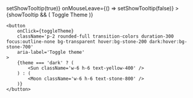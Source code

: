 <div
	className='relative flex flex-col items-center'
	onMouseEnter={() => setShowTooltip(true)}
	onMouseLeave={() => setShowTooltip(false)}
>
	{showTooltip && (
		<span
			className='tooltip-glass mb-2'
			style={{
				opacity: 1,
				pointerEvents: 'auto',
			}}
		>
			Toggle Theme
		</span>
	)}

	<button
		onClick={toggleTheme}
		className='p-2 rounded-full transition-colors duration-300 focus:outline-none bg-transparent hover:bg-stone-200 dark:hover:bg-stone-700'
		aria-label='Toggle theme'
	>
		{theme === 'dark' ? (
			<Sun className='w-6 h-6 text-yellow-400' />
		) : (
			<Moon className='w-6 h-6 text-stone-800' />
		)}
	</button>
</div>
